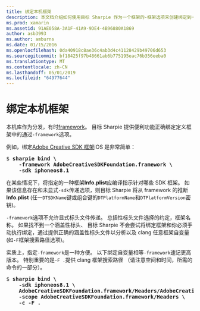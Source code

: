 ```yaml
---
title: 绑定本机框架
description: 本文档介绍如何使用目标 Sharpie 作为一个框架的-框架选项来创建绑定到一个库分发。
ms.prod: xamarin
ms.assetid: 91AE058A-3A1F-41A9-9DE4-4B96880A1869
author: asb3993
ms.author: amburns
ms.date: 01/15/2016
ms.openlocfilehash: 0da40918c8ae36c4ab3d4c41128429b49706d653
ms.sourcegitcommit: bf18425f97b48661ab6b775195eac76b356eeba0
ms.translationtype: MT
ms.contentlocale: zh-CN
ms.lasthandoff: 05/01/2019
ms.locfileid: "64977644"
---
```

# <a name="binding-native-frameworks"></a>绑定本机框架

本机库作为分发，有时[framework](https://developer.apple.com/library/mac/documentation/MacOSX/Conceptual/BPFrameworks/Concepts/WhatAreFrameworks.html)。 目标 Sharpie 提供便利功能正确绑定定义框架中的通过`-framework`选项。

例如，绑定[Adobe Creative SDK 框架](https://creativesdk.adobe.com/downloads.html)iOS 是非常简单：

<pre>$ <b>sharpie bind \
    -framework AdobeCreativeSDKFoundation.framework \
    -sdk iphoneos8.1</b></pre>

在某些情况下，将指定的一种框架**Info.plist**应编译指示针对哪些 SDK 框架。 如果该信息存在和未显式`-sdk`传递选项，则目标 Sharpie 将从 framework 的推断**Info.plist** (任一`DTSDKName`键或组合键的`DTPlatformName`和`DTPlatformVersion`密钥)。

`-framework`选项不允许显式标头文件传递。 总括性标头文件选择的约定，框架名称。 如果找不到一个涵盖性标头、 目标 Sharpie 不会尝试将绑定框架和你必须手动执行绑定，通过提供正确的涵盖性标头文件以分析以及 clang 任意框架自变量 (如`-F`框架搜索路径选项)。

实质上，指定`-framework`是一种方便。 以下绑定自变量相等`-framework`速记更高版本。
特别重要的是`-F .`提供 clang 框架搜索路径 （请注意空间和时间，所需的命令的一部分）。

<pre>$ <b>sharpie bind \
    -sdk iphoneos8.1 \
    AdobeCreativeSDKFoundation.framework/Headers/AdobeCreativeSDKFoundation.h \
    -scope AdobeCreativeSDKFoundation.framework/Headers \
    -c -F .</b></pre>
